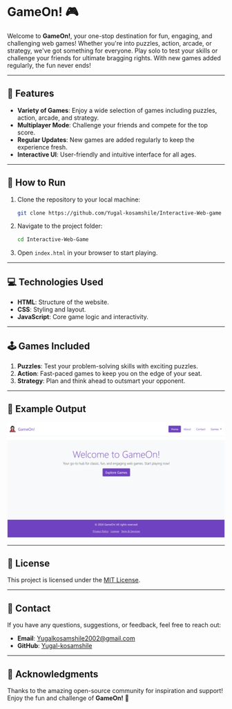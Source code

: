 # GameOn! 🎮

Welcome to **GameOn!**, your one-stop destination for fun, engaging, and challenging web games! Whether you're into puzzles, action, arcade, or strategy, we've got something for everyone. Play solo to test your skills or challenge your friends for ultimate bragging rights. With new games added regularly, the fun never ends!

---

## 🚀 Features

- **Variety of Games**: Enjoy a wide selection of games including puzzles, action, arcade, and strategy.
- **Multiplayer Mode**: Challenge your friends and compete for the top score.
- **Regular Updates**: New games are added regularly to keep the experience fresh.
- **Interactive UI**: User-friendly and intuitive interface for all ages.

---

## 📜 How to Run

1. Clone the repository to your local machine:
    ```bash
    git clone https://github.com/Yugal-kosamshile/Interactive-Web-game
    ```

2. Navigate to the project folder:
    ```bash
    cd Interactive-Web-Game
    ```

3. Open `index.html` in your browser to start playing.

---

## 💻 Technologies Used

- **HTML**: Structure of the website.
- **CSS**: Styling and layout.
- **JavaScript**: Core game logic and interactivity.

---

## 🕹️ Games Included

1. **Puzzles**: Test your problem-solving skills with exciting puzzles.
2. **Action**: Fast-paced games to keep you on the edge of your seat.
3. **Strategy**: Plan and think ahead to outsmart your opponent.

---

## 🌟 Example Output

![GameOn Screenshot](images/gameon.png)

---

## 📜 License

This project is licensed under the [MIT License](LICENSE).

---

## 📧 Contact

If you have any questions, suggestions, or feedback, feel free to reach out:

- **Email**: Yugalkosamshile2002@gmail.com
- **GitHub**: [Yugal-kosamshile](https://github.com/Yugal-kosamshile)

---
## 🎉 Acknowledgments
Thanks to the amazing open-source community for inspiration and support!
Enjoy the fun and challenge of **GameOn!** 🎉
